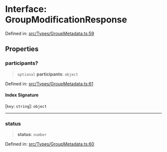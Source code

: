 # Interface: GroupModificationResponse

Defined in: [src/Types/GroupMetadata.ts:59](https://github.com/Fokusdotid/Baileys/blob/58a03b5a49cf326e1050515994499cb0bb76662f/src/Types/GroupMetadata.ts#L59)

## Properties

### participants?

> `optional` **participants**: `object`

Defined in: [src/Types/GroupMetadata.ts:61](https://github.com/Fokusdotid/Baileys/blob/58a03b5a49cf326e1050515994499cb0bb76662f/src/Types/GroupMetadata.ts#L61)

#### Index Signature

\[`key`: `string`\]: `object`

***

### status

> **status**: `number`

Defined in: [src/Types/GroupMetadata.ts:60](https://github.com/Fokusdotid/Baileys/blob/58a03b5a49cf326e1050515994499cb0bb76662f/src/Types/GroupMetadata.ts#L60)

